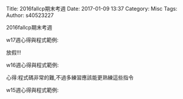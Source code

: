 Title: 2016fallcp期末考週
Date: 2017-01-09 13:37
Category: Misc
Tags: 
Author: s40523227

2016fallcp期末考週

<!-- PELICAN_END_SUMMARY -->


w17週心得與程式範例:

放假!!!

w16週心得與程式範例:

心得:程式碼非常的難,不過多練習應該能更熟練這些指令


w15週心得與程式範例:


